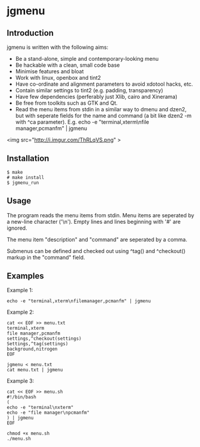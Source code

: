 jgmenu
======

Introduction
------------
jgmenu is written with the following aims:
  - Be a stand-alone, simple and contemporary-looking menu
  - Be hackable with a clean, small code base
  - Minimise features and bloat
  - Work with linux, openbox and tint2
  - Have co-ordinate and alignment parameters to avoid xdotool hacks, etc.
  - Contain similar settings to tint2 (e.g. padding, transparency)
  - Have few dependencies (perferably just Xlib, cairo and Xinerama)
  - Be free from toolkits such as GTK and Qt.
  - Read the menu items from stdin in a similar way to dmenu and dzen2, but
    with seperate fields for the name and command
    (a bit like dzen2 -m with ^ca parameter).
    E.g. echo -e "terminal,xterm\nfile manager,pcmanfm" | jgmenu

<img src="http://i.imgur.com/ThRLqVS.png" \>

Installation
------------
```
$ make
# make install
$ jgmenu_run
```

Usage
-----
The program reads the menu items from stdin.  Menu items are seperated by a
new-line character ('\n').  Empty lines and lines beginning with '#' are
ignored.

The menu item "description" and "command" are seperated by a comma.

Submenus can be defined and checked out using ^tag() and ^checkout()
markup in the "command" field.

Examples
--------
Example 1:
```
echo -e "terminal,xterm\nfilemanager,pcmanfm" | jgmenu
```

Example 2:
```
cat << EOF >> menu.txt
terminal,xterm
file manager,pcmanfm
settings,^checkout(settings)
Settings,^tag(settings)
background,nitrogen
EOF

jgmenu < menu.txt
cat menu.txt | jgmenu
```

Example 3:
```
cat << EOF >> menu.sh
#!/bin/bash
(
echo -e "terminal\nxterm"
echo -e "file manager\npcmanfm"
) | jgmenu
EOF

chmod +x menu.sh
./menu.sh
```
